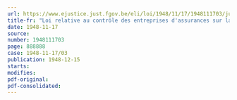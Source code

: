 ```yaml
---
url: https://www.ejustice.just.fgov.be/eli/loi/1948/11/17/1948111703/justel
title-fr: "Loi relative au contrôle des entreprises d'assurances sur la vie. Autorisation"
date: 1948-11-17
source:
number: 1948111703
page: 888888
case: 1948-11-17/03
publication: 1948-12-15
starts:
modifies:
pdf-original:
pdf-consolidated:
---
```


